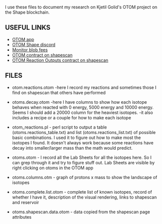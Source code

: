 I use these files to document my research on Kjetil Golid's OTOM project on the Shape blockchain.

## USEFUL LINKS
- [OTOM app](https://www.otom.xyz/)
- [OTOM Shape discord](https://discord.com/channels/1259842667513118730/1308152652705693798)
- [Monitor blob fees](https://ct.app/gasPrice/eth)
- [OTOM contract on shapescan](https://shapescan.xyz/token/0x2f9810789aebBB6cdC6c0332948fF3B6D11121E3?tab=read_write_proxy)
- [OTOM Reaction Outputs contract on shapescan](https://shapescan.xyz/token/0x7d5A370F277e1847E4f768a88758237c6E3456eD?tab=read_write_proxy)

## FILES

 - otom.reactions.otom -here I record my reactions and sometimes those I find on shapescan that others have performed

 - otoms.decay.otom -here I have columns to show how each isotope behaves when reacted with 0 energy, 5000 energy and 10000 energy. Seems I should add a 20000 column for the heaviest isotopes.
                  -it also includes a recipe or a couple for how to make each isotope

 - otom_reactions.pl - perl script to output a table (otoms.reactions_table.txt) and list (otoms.reactions_list.txt) of possible basic combinations. I used it to figure out how to make most the isotopes I found. It doesn't always work because some reactions have decay into smaller/larger mass than the math would predict.

 - otoms.otom - I record all the Lab Sheets for all the isotopes here. So I can grep through it and try to figure stuff out. Lab Sheets are visible by right clicking on otoms in the OTOM app

 - otoms.columns.otm - graph of protons x mass to show the landscape of isotopes

 - otoms.complete.list.otom - complete list of known isotopes, record of whether I have it, description of the visual rendering, links to shapescan and reservoir

 - otoms.shapescan.data.otom - data copied from the shapescan page attributes
